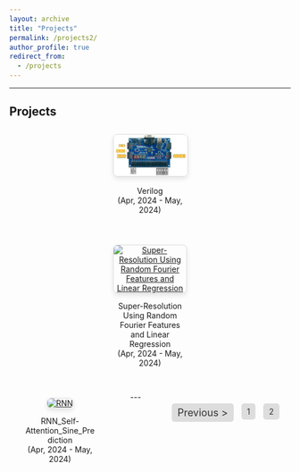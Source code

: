 ```yaml
---
layout: archive
title: "Projects"
permalink: /projects2/
author_profile: true
redirect_from:
  - /projects
---
```



<style>
.projects-container {
  display: flex;
  flex-wrap: wrap;
  justify-content: space-around;
  gap: 20px; /* Adjust the gap between projects */
}

.project {
  width: 30%; /* Adjust as needed */
  box-sizing: border-box;
  padding: 10px;
  text-align: center;
}

.project img {
  width: 100%;
  height: auto;
  border: 1px solid #ddd;
  border-radius: 8px;
  box-shadow: 0 4px 8px rgba(0,0,0,0.1);
}

.navigation {
  text-align: center;
  margin-top: 20px;
}

.navigation a {
  display: inline-block;
  margin: 0 5px;
  padding: 6px 10px; /* Adjusted padding */
  background-color: #ddd; /* Grey background */
  color: #333; /* Dark text color */
  text-decoration: none;
  border-radius: 5px;
}

.navigation a:hover {
  background-color: #bbb; /* Darker grey on hover */
}

.navigation .arrow {
  font-size: 18px; /* Adjusted font size */
  vertical-align: middle;
}
</style>
-----

## Projects

<div class="projects-container">
  <div class="project">
    <a href="/projects/Verilog">
      <img src="https://github.com/guntas-13/Verilog/raw/main/FinalProcessor/FPGA.png" alt="Verilog">
    </a>
    <p>Verilog<br>(Apr, 2024 - May, 2024)</p>
  </div>

  <div class="projects-container">
  <div class="project">
    <a href="/projects/Super_res">
      <img src="https://github.com/user-attachments/assets/3fac0e8d-1144-467a-b71e-fdd1febf2a69" alt="Super-Resolution Using Random Fourier Features and Linear Regression">
    </a>
    <p>Super-Resolution Using Random Fourier Features and Linear Regression<br>(Apr, 2024 - May, 2024)</p>
  </div>

<div class="projects-container">
  <div class="project">
    <a href="/projects/RNN">
      <img src="https://github.com/user-attachments/assets/1555a490-bdd2-4f3b-879a-734352403279" alt="RNN">
    </a>
    <p>RNN_Self-Attention_Sine_Prediction<br>(Apr, 2024 - May, 2024)</p>
  </div>
---
<div class="navigation">
  <a href="/projects" class="arrow">Previous &gt;</a>
  <a href="/projects">1</a>
  <a href="/projects2">2</a>
  
</div>
